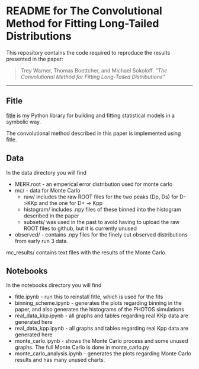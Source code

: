 
# README for The Convolutional Method for Fitting Long-Tailed Distributions

This repository contains the code required to reproduce the results presented in the paper:

> Trey Warner, Thomas Boettcher, and Michael Sokoloff. *"The Convolutional Method for Fitting Long-Tailed Distributions"*

---

## Fitle

[fitle](https://github.com/trey-warner/fitle) is my Python library for building and fitting statistical models in a symbolic way.  

The convolutional method described in this paper is implemented using fitle.

## Data

In the data directory you will find 
* MERR.root - an emperical error distribution used for monte carlo
* mc/ - data for Monte Carlo 
	* raw/ includes the raw ROOT files for the two peaks (Dp, Ds) for D->KKp and the one for D+ -> Kpp
	* histogram/ includes .npy files of these binned into the histogram described in the paper
	* subsets/ was used in the past to avoid having to upload the raw ROOT files to github, but it is currently unused
* observed/ - contains .npy files for the finely cut observed distributions from early run 3 data.

mc_results/ contains text files with the results of the Monte Carlo.

## Notebooks

In the notebooks directory you will find
* fitle.ipynb - run this to reinstall fitle, which is used for the fits
* binning_scheme.ipynb - generates the plots regarding binning in the paper, and also generates the histograms of the PHOTOS simulations
* real_data_kkp.ipynb - all graphs and tables regarding real KKp data are generated here
* real_data_kpp.ipynb - all graphs and tables regarding real Kpp data are generated here
* monte_carlo.ipynb - shows the Monte Carlo process and some unused graphs. The full Monte Carlo is done in monte_carlo.py
* monte_carlo_analysis.ipynb - generates the plots regarding Monte Carlo results and has many unused charts.
